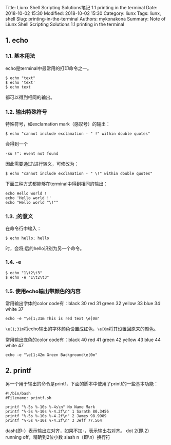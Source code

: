 Title: Liunx Shell Scripting Solutions笔记 1.1 printing in the terminal
Date: 2018-10-02 15:30
Modified: 2018-10-02 15:30
Category: liunx
Tags: liunx, shell
Slug: printing-in-the-terminal
Authors: mykonakona
Summary: Note of Liunx Shell Scripting Solutions 1.1 printing in the terminal

## 1. echo
### 1.1. 基本用法
echo是terminal中最常用的打印命令之一。
```
$ echo "text"
$ echo 'text'
$ echo text
```
都可以得到相同的输出。
 
### 1.2. 输出特殊符号
特殊符号，如exclamation mark（感叹号）的输出：
```
$ echo "cannot include exclamation - " !" within double quotes"
```
会得到一个
```
-su !": event not found
```

因此需要通过\进行转义，可修改为：
```
$ echo "cannot include exclamation - " \!" within double quotes"
```

下面三种方式都能够在terminal中得到相同的输出：
```
echo Hello world !
echo 'Hello world !'
echo "Hello world "\!""
```

### 1.3. ;的意义
在命令行中输入：
```
$ echo hello; hello
```
时，会将;后的hello识别为另一个命令。


### 1.4. -e
```
$ echo "1\t2\t3"
$ echo -e "1\t2\t3"
```

### 1.5. 使用echo输出带颜色的内容
常用输出字体的color code有：black 30 red 31 green 32 yellow 33 blue 34 white 37
```
echo -e "\e[1;31m This is red text \e[0m"
```
`\e[1;31m`将echo输出的字体颜色设置成红色，`\e[0m`将其设置回原来的颜色。

常用输出底色的color code有：black 40 red 41 green 42 yellow 43 blue 44 white 47
```
echo -e "\e[1;42m Green Background\e[0m"
```

## 2. printf
另一个用于输出的命令是printf，下面的脚本中使用了printf的一些基本功能：
```
#!/bin/bash
#Filename: printf.sh

printf "%-5s %-10s %-4s\n" No Name Mark
printf "%-5s %-10s %-4.2f\n" 1 Sarath 80.3456
printf "%-5s %-10s %-4.2f\n" 2 James 98.9989
printf "%-5s %-10s %-4.2f\n" 3 Jeff 77.564
```
dash(即-）表示输出左对齐，如果不加-，表示输出右对齐。
dot 2(即.2）running off，精确到2位小数
slash n（即\n）换行符
